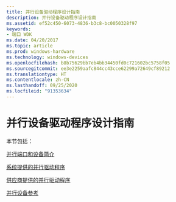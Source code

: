 ```yaml
---
title: 并行设备驱动程序设计指南
description: 并行设备驱动程序设计指南
ms.assetid: ef52c450-6073-4836-b3c8-bc0050328f97
keywords:
- 端口 WDK
ms.date: 04/20/2017
ms.topic: article
ms.prod: windows-hardware
ms.technology: windows-devices
ms.openlocfilehash: b8b75629bb7eb4bb34450fd0c721602bc5758f05
ms.sourcegitcommit: ee3e2259aafc844cc43cce62299a72649cf89212
ms.translationtype: HT
ms.contentlocale: zh-CN
ms.lasthandoff: 09/25/2020
ms.locfileid: "91353634"
---
```

# <a name="parallel-device-driver-design-guide"></a>并行设备驱动程序设计指南

本节包括：

[并行端口和设备简介](introduction-to-parallel-ports-and-devices.md)

[系统提供的并行驱动程序](system-supplied-parallel-drivers.md)

[供应商提供的并行驱动程序](vendor-supplied-parallel-drivers.md)

[并行设备参考](/windows-hardware/drivers/ddi/index)